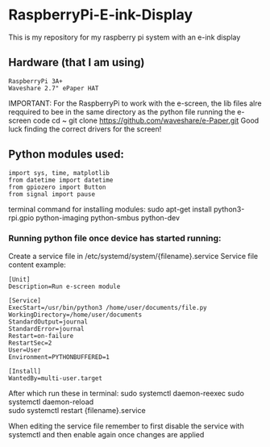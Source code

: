 # RaspberryPi-E-ink-Display
This is my repository for my raspberry pi system with an e-ink display

## Hardware (that I am using)
    RaspberryPi 3A+
    Waveshare 2.7" ePaper HAT

IMPORTANT: For the RaspberryPi to work with the e-screen, the lib files alre reqquired to bee in the same directory as the python file running the e-screen code
    cd ~
    git clone https://github.com/waveshare/e-Paper.git
Good luck finding the correct drivers for the screen!

## Python modules used:
    import sys, time, matplotlib
    from datetime import datetime
    from gpiozero import Button
    from signal import pause

terminal command for installing modules: sudo apt-get install python3-rpi.gpio python-imaging python-smbus python-dev


### Running python file once device has started running:
Create a service file in /etc/systemd/system/{filename}.service
Service file content example:

    [Unit]
    Description=Run e-screen module

    [Service]
    ExecStart=/usr/bin/python3 /home/user/documents/file.py
    WorkingDirectory=/home/user/documents
    StandardOutput=journal
    StandardError=journal
    Restart=on-failure
    RestartSec=2
    User=User
    Environment=PYTHONBUFFERED=1

    [Install]
    WantedBy=multi-user.target

After which run these in terminal:
    sudo systemctl daemon-reexec
    sudo systemctl daemon-reload    
    sudo systemctl restart {filename}.service

When editing the service file remember to first disable the service with systemctl and then enable again once changes are applied